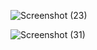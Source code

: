 














![Screenshot (23)](https://user-images.githubusercontent.com/108685775/212803327-b16bb571-f26e-4160-aac2-4c62c1d2f7d1.png)

![Screenshot (31)](https://user-images.githubusercontent.com/108685775/212802997-5bdad77e-2f38-46fa-9b4f-f3314cf1907e.png)



